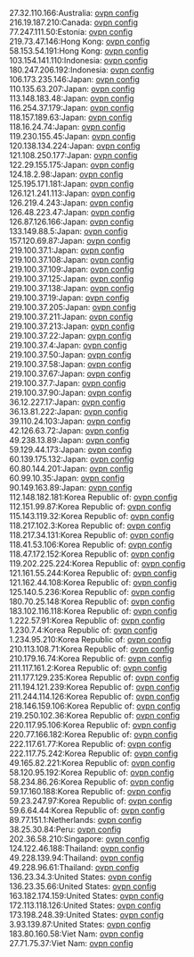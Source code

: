 27.32.110.166:Australia: [ovpn config](vpn/27_32_110_166.ovpn)  
216.19.187.210:Canada: [ovpn config](vpn/216_19_187_210.ovpn)  
77.247.111.50:Estonia: [ovpn config](vpn/77_247_111_50.ovpn)  
219.73.47.146:Hong Kong: [ovpn config](vpn/219_73_47_146.ovpn)  
58.153.54.191:Hong Kong: [ovpn config](vpn/58_153_54_191.ovpn)  
103.154.141.110:Indonesia: [ovpn config](vpn/103_154_141_110.ovpn)  
180.247.206.192:Indonesia: [ovpn config](vpn/180_247_206_192.ovpn)  
106.173.235.146:Japan: [ovpn config](vpn/106_173_235_146.ovpn)  
110.135.63.207:Japan: [ovpn config](vpn/110_135_63_207.ovpn)  
113.148.183.48:Japan: [ovpn config](vpn/113_148_183_48.ovpn)  
116.254.37.179:Japan: [ovpn config](vpn/116_254_37_179.ovpn)  
118.157.189.63:Japan: [ovpn config](vpn/118_157_189_63.ovpn)  
118.16.24.74:Japan: [ovpn config](vpn/118_16_24_74.ovpn)  
119.230.155.45:Japan: [ovpn config](vpn/119_230_155_45.ovpn)  
120.138.134.224:Japan: [ovpn config](vpn/120_138_134_224.ovpn)  
121.108.250.177:Japan: [ovpn config](vpn/121_108_250_177.ovpn)  
122.29.155.175:Japan: [ovpn config](vpn/122_29_155_175.ovpn)  
124.18.2.98:Japan: [ovpn config](vpn/124_18_2_98.ovpn)  
125.195.171.181:Japan: [ovpn config](vpn/125_195_171_181.ovpn)  
126.121.241.113:Japan: [ovpn config](vpn/126_121_241_113.ovpn)  
126.219.4.243:Japan: [ovpn config](vpn/126_219_4_243.ovpn)  
126.48.223.47:Japan: [ovpn config](vpn/126_48_223_47.ovpn)  
126.87.126.166:Japan: [ovpn config](vpn/126_87_126_166.ovpn)  
133.149.88.5:Japan: [ovpn config](vpn/133_149_88_5.ovpn)  
157.120.69.87:Japan: [ovpn config](vpn/157_120_69_87.ovpn)  
219.100.37.1:Japan: [ovpn config](vpn/219_100_37_1.ovpn)  
219.100.37.108:Japan: [ovpn config](vpn/219_100_37_108.ovpn)  
219.100.37.109:Japan: [ovpn config](vpn/219_100_37_109.ovpn)  
219.100.37.125:Japan: [ovpn config](vpn/219_100_37_125.ovpn)  
219.100.37.138:Japan: [ovpn config](vpn/219_100_37_138.ovpn)  
219.100.37.19:Japan: [ovpn config](vpn/219_100_37_19.ovpn)  
219.100.37.205:Japan: [ovpn config](vpn/219_100_37_205.ovpn)  
219.100.37.211:Japan: [ovpn config](vpn/219_100_37_211.ovpn)  
219.100.37.213:Japan: [ovpn config](vpn/219_100_37_213.ovpn)  
219.100.37.22:Japan: [ovpn config](vpn/219_100_37_22.ovpn)  
219.100.37.4:Japan: [ovpn config](vpn/219_100_37_4.ovpn)  
219.100.37.50:Japan: [ovpn config](vpn/219_100_37_50.ovpn)  
219.100.37.58:Japan: [ovpn config](vpn/219_100_37_58.ovpn)  
219.100.37.67:Japan: [ovpn config](vpn/219_100_37_67.ovpn)  
219.100.37.7:Japan: [ovpn config](vpn/219_100_37_7.ovpn)  
219.100.37.90:Japan: [ovpn config](vpn/219_100_37_90.ovpn)  
36.12.227.17:Japan: [ovpn config](vpn/36_12_227_17.ovpn)  
36.13.81.222:Japan: [ovpn config](vpn/36_13_81_222.ovpn)  
39.110.24.103:Japan: [ovpn config](vpn/39_110_24_103.ovpn)  
42.126.63.72:Japan: [ovpn config](vpn/42_126_63_72.ovpn)  
49.238.13.89:Japan: [ovpn config](vpn/49_238_13_89.ovpn)  
59.129.44.173:Japan: [ovpn config](vpn/59_129_44_173.ovpn)  
60.139.175.132:Japan: [ovpn config](vpn/60_139_175_132.ovpn)  
60.80.144.201:Japan: [ovpn config](vpn/60_80_144_201.ovpn)  
60.99.10.35:Japan: [ovpn config](vpn/60_99_10_35.ovpn)  
90.149.163.89:Japan: [ovpn config](vpn/90_149_163_89.ovpn)  
112.148.182.181:Korea Republic of: [ovpn config](vpn/112_148_182_181.ovpn)  
112.151.99.87:Korea Republic of: [ovpn config](vpn/112_151_99_87.ovpn)  
115.143.119.32:Korea Republic of: [ovpn config](vpn/115_143_119_32.ovpn)  
118.217.102.3:Korea Republic of: [ovpn config](vpn/118_217_102_3.ovpn)  
118.217.34.131:Korea Republic of: [ovpn config](vpn/118_217_34_131.ovpn)  
118.41.53.106:Korea Republic of: [ovpn config](vpn/118_41_53_106.ovpn)  
118.47.172.152:Korea Republic of: [ovpn config](vpn/118_47_172_152.ovpn)  
119.202.225.224:Korea Republic of: [ovpn config](vpn/119_202_225_224.ovpn)  
121.161.55.244:Korea Republic of: [ovpn config](vpn/121_161_55_244.ovpn)  
121.162.44.108:Korea Republic of: [ovpn config](vpn/121_162_44_108.ovpn)  
125.140.5.236:Korea Republic of: [ovpn config](vpn/125_140_5_236.ovpn)  
180.70.25.148:Korea Republic of: [ovpn config](vpn/180_70_25_148.ovpn)  
183.102.116.118:Korea Republic of: [ovpn config](vpn/183_102_116_118.ovpn)  
1.222.57.91:Korea Republic of: [ovpn config](vpn/1_222_57_91.ovpn)  
1.230.7.4:Korea Republic of: [ovpn config](vpn/1_230_7_4.ovpn)  
1.234.95.210:Korea Republic of: [ovpn config](vpn/1_234_95_210.ovpn)  
210.113.108.71:Korea Republic of: [ovpn config](vpn/210_113_108_71.ovpn)  
210.179.16.74:Korea Republic of: [ovpn config](vpn/210_179_16_74.ovpn)  
211.117.161.2:Korea Republic of: [ovpn config](vpn/211_117_161_2.ovpn)  
211.177.129.235:Korea Republic of: [ovpn config](vpn/211_177_129_235.ovpn)  
211.194.121.239:Korea Republic of: [ovpn config](vpn/211_194_121_239.ovpn)  
211.244.114.126:Korea Republic of: [ovpn config](vpn/211_244_114_126.ovpn)  
218.146.159.106:Korea Republic of: [ovpn config](vpn/218_146_159_106.ovpn)  
219.250.102.36:Korea Republic of: [ovpn config](vpn/219_250_102_36.ovpn)  
220.117.95.106:Korea Republic of: [ovpn config](vpn/220_117_95_106.ovpn)  
220.77.166.182:Korea Republic of: [ovpn config](vpn/220_77_166_182.ovpn)  
222.117.61.77:Korea Republic of: [ovpn config](vpn/222_117_61_77.ovpn)  
222.117.75.242:Korea Republic of: [ovpn config](vpn/222_117_75_242.ovpn)  
49.165.82.221:Korea Republic of: [ovpn config](vpn/49_165_82_221.ovpn)  
58.120.95.192:Korea Republic of: [ovpn config](vpn/58_120_95_192.ovpn)  
58.234.86.26:Korea Republic of: [ovpn config](vpn/58_234_86_26.ovpn)  
59.17.160.188:Korea Republic of: [ovpn config](vpn/59_17_160_188.ovpn)  
59.23.247.97:Korea Republic of: [ovpn config](vpn/59_23_247_97.ovpn)  
59.6.64.44:Korea Republic of: [ovpn config](vpn/59_6_64_44.ovpn)  
89.77.151.1:Netherlands: [ovpn config](vpn/89_77_151_1.ovpn)  
38.25.30.84:Peru: [ovpn config](vpn/38_25_30_84.ovpn)  
202.36.58.210:Singapore: [ovpn config](vpn/202_36_58_210.ovpn)  
124.122.46.188:Thailand: [ovpn config](vpn/124_122_46_188.ovpn)  
49.228.139.94:Thailand: [ovpn config](vpn/49_228_139_94.ovpn)  
49.228.96.61:Thailand: [ovpn config](vpn/49_228_96_61.ovpn)  
136.23.34.3:United States: [ovpn config](vpn/136_23_34_3.ovpn)  
136.23.35.66:United States: [ovpn config](vpn/136_23_35_66.ovpn)  
163.182.174.159:United States: [ovpn config](vpn/163_182_174_159.ovpn)  
172.113.118.126:United States: [ovpn config](vpn/172_113_118_126.ovpn)  
173.198.248.39:United States: [ovpn config](vpn/173_198_248_39.ovpn)  
3.93.139.87:United States: [ovpn config](vpn/3_93_139_87.ovpn)  
183.80.160.58:Viet Nam: [ovpn config](vpn/183_80_160_58.ovpn)  
27.71.75.37:Viet Nam: [ovpn config](vpn/27_71_75_37.ovpn)  
